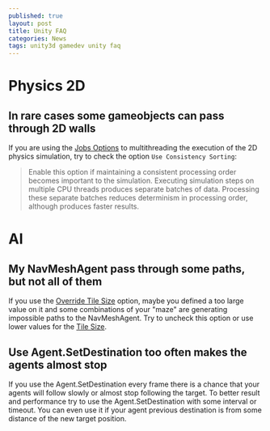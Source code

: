 ```yaml
---
published: true
layout: post
title: Unity FAQ
categories: News
tags: unity3d gamedev unity faq
---
```


# Physics 2D
## In rare cases some gameobjects can pass through 2D walls
If you are using the [Jobs Options](https://docs.unity3d.com/Manual/class-Physics2DManager.html) to multithreading the execution of the 2D physics simulation, try to check the option `Use Consistency Sorting`:

> Enable this option if maintaining a consistent processing order becomes important to the simulation.
Executing simulation steps on multiple CPU threads produces separate batches of data. Processing these separate batches reduces determinism in processing order, although produces faster results.

# AI
## My NavMeshAgent pass through some paths, but not all of them
If you use the [Override Tile Size](https://docs.unity3d.com/ScriptReference/AI.NavMeshBuildSettings-overrideTileSize.html) option, maybe you defined a too large value on it and some combinations of your "maze" are generating impossible paths to the NavMeshAgent. Try to uncheck this option or use lower values for the [ Tile Size](https://docs.unity3d.com/ScriptReference/AI.NavMeshBuildSettings-tileSize.html).

## Use Agent.SetDestination too often makes the agents almost stop
If you use the Agent.SetDestination every frame there is a chance that your agents will follow slowly or almost stop following the target.
To better result and performance try to use the Agent.SetDestination with some interval or timeout. You can even use it if your agent previous destination is from some distance of the new target position.